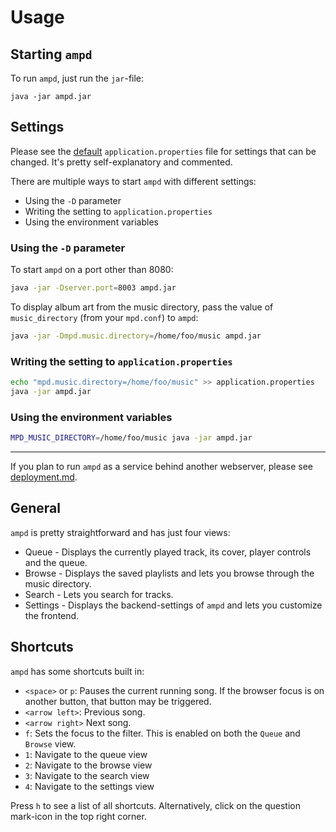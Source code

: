 # Usage

## Starting `ampd`

To run `ampd`, just run the `jar`-file:

```shell script
java -jar ampd.jar
```

## Settings

Please see the
[default](https://github.com/rain0r/ampd/blob/master/src/main/resources/application.properties)
`application.properties` file for settings that can be changed. It's pretty self-explanatory and commented.

There are multiple ways to start `ampd` with different settings:

* Using the `-D` parameter
* Writing the setting to `application.properties`
* Using the environment variables

### Using the `-D` parameter

To start `ampd` on a port other than 8080:

```sh
java -jar -Dserver.port=8003 ampd.jar
```

To display album art from the music directory, pass the value of `music_directory` (from your `mpd.conf`) to `ampd`:

```sh
java -jar -Dmpd.music.directory=/home/foo/music ampd.jar
```

### Writing the setting to `application.properties`

```sh
echo "mpd.music.directory=/home/foo/music" >> application.properties
java -jar ampd.jar
```

### Using the environment variables

```sh
MPD_MUSIC_DIRECTORY=/home/foo/music java -jar ampd.jar
```

---

If you plan to run `ampd` as a service behind another webserver, please see [deployment.md](deployment.md).

## General

`ampd` is pretty straightforward and has just four views:

* Queue - Displays the currently played track, its cover, player controls and the queue.
* Browse - Displays the saved playlists and lets you browse through the music directory.
* Search - Lets you search for tracks.
* Settings - Displays the backend-settings of `ampd` and lets you customize the frontend.

## Shortcuts

`ampd` has some shortcuts built in:

* `<space>` or `p`: Pauses the current running song. If the browser focus is on another button, that button may be triggered.
* `<arrow left>`: Previous song.
* `<arrow right>` Next song.
* `f`: Sets the focus to the filter. This is enabled on both the `Queue` and `Browse` view.
* `1`: Navigate to the queue view
* `2`: Navigate to the browse view
* `3`: Navigate to the search view
* `4`: Navigate to the settings view

Press `h` to see a list of all shortcuts. Alternatively, click on the question mark-icon in the top right corner.
